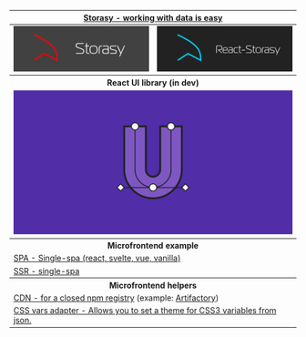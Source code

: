 <div align="center">
  <table border="0" cellspacing="0" cellpadding="0">
    <thead>
      <tr>
        <th colspan="2">
          <strong><a href="https://github.com/Naboska/storasy">Storasy - working with data is easy</a></strong>
        </th>
      </tr>
    </thead>
    <tbody>
      <tr>
        <td>
          <a href="https://github.com/Naboska/storasy" style="width: 50%;">
            <img
              class="img"
              alt="library for working with asynchronous data"
              src="https://github.com/Naboska/storasy/raw/main/media/logo.png"
            />
          </a>
        </td>
        <td>
          <a href="https://github.com/Naboska/react-storasy">
            <img
              class="img"
              alt="library for working with asynchronous data"
              src="https://github.com/Naboska/react-storasy/raw/main/media/logo.png"
            />
          </a>
        </td>
      </tr>
       <tr>
        <th colspan="2">
          <strong>React UI library (in dev)</strong>
        </th>
      </tr>
      <tr>
        <td colspan="2">
           <a href="https://github.com/Naboska/Elui" style="width: 50%;">
            <img
              class="img"
              alt="ui library for react"
              src="https://github.com/Naboska/Elui/raw/main/public/images/github.svg"
            />
          </a>
        </td>
      </tr>
      <tr>
        <th colspan="2">
          <strong>Microfrontend example</strong>
        </th>
      </tr>
      <tr>
        <td colspan="2">
          <a href="https://github.com/Naboska/microfrontend-example">SPA - Single-spa (react, svelte, vue, vanilla)</a>
        </td>
      </tr>
      <tr>
        <td colspan="2">
          <a href="https://github.com/Naboska/ssr-microfrontend-example">SSR - single-spa</a>
        </td>
      </tr>
      <tr>
        <th colspan="2">
          <strong>Microfrontend helpers</strong>
        </th>
      </tr>
      <tr>
        <td colspan="2">
          <a href="https://github.com/Naboska/npm-cdn-example">CDN - for a closed npm registry</a> <span>(example: <a href="https://jfrog.com/artifactory/" _target="blank">Artifactory</a>)</span>
        </td>
      </tr>
      <tr>
        <td colspan="2">
          <a href="https://github.com/Naboska/css-vars-adapter">CSS vars adapter - Allows you to set a theme for CSS3 variables from json.</a>
        </td>
      </tr>
    </tbody>
  </table>
</div>
